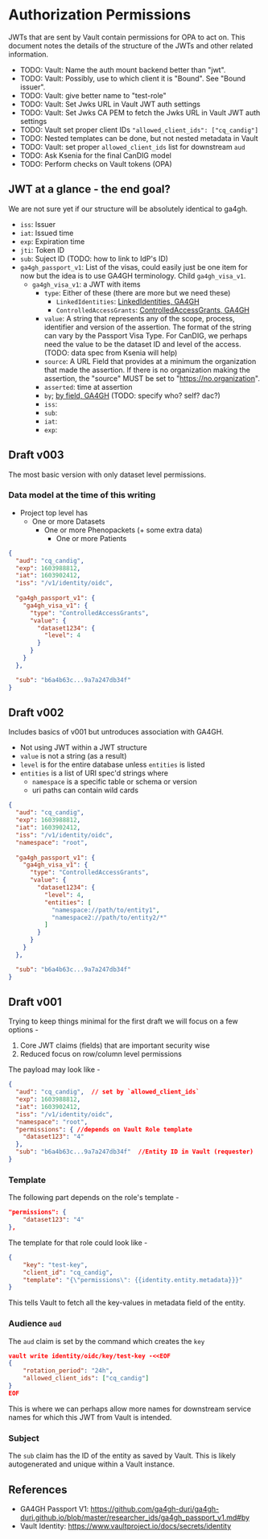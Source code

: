 # Authorization Permissions

JWTs that are sent by Vault contain permissions for OPA to act on. This
document notes the details of the structure of the JWTs and other related
information.

- TODO: Vault: Name the auth mount backend better than "jwt". 
- TODO: Vault: Possibly, use to which client it is "Bound". See "Bound issuer".
- TODO: Vault: give better name to "test-role"
- TODO: Vault: Set Jwks URL in Vault JWT auth settings
- TODO: Vault: Set Jwks CA PEM to fetch the Jwks URL in Vault JWT auth settings
- TODO: Vault set proper client IDs `"allowed_client_ids": ["cq_candig"]`
- TODO: Nested templates can be done, but not nested metadata in Vault
- TODO: Vault: set proper `allowed_client_ids` list for downstream `aud`
- TODO: Ask Ksenia for the final CanDIG model
- TODO: Perform checks on Vault tokens (OPA)

## JWT at a glance - the end goal?

We are not sure yet if our structure will be absolutely identical to ga4gh.

- `iss`: Issuer 
- `iat`: Issued time
- `exp`: Expiration time
- `jti`: Token ID
- `sub`: Suject ID (TODO: how to link to IdP's ID)
- `ga4gh_passport_v1`: List of the visas, could easily just be one item
  for now but the idea is to use GA4GH terminology. Child `ga4gh_visa_v1`.
  - `ga4gh_visa_v1`: a JWT with items
    - `type`: Either of these (there are more but we need these)
      - `LinkedIdentities`: [LinkedIdentities, GA4GH]
      - `ControlledAccessGrants`: [ControlledAccessGrants, GA4GH]
    - `value`: A string that represents any of the scope,
      process, identifier and version of the assertion. The format of
      the string can vary by the Passport Visa Type.
      For CanDIG, we perhaps need the value to be the dataset ID and
      level of the access. (TODO: data spec from Ksenia will help)
    - `source`: A URL Field that provides at a minimum the
      organization that made the assertion. If there is no organization making
      the assertion, the "source" MUST be set to "https://no.organization".
    - `asserted`: time at assertion
    - `by`; [by field, GA4GH] (TODO: specify who? self? dac?)
    - `iss`: 
    - `sub`:
    - `iat`:
    - `exp`:


## Draft v003

The most basic version with only dataset level permissions.

### Data model at the time of this writing

- Project top level has
  - One or more Datasets
    - One or more Phenopackets (+ some extra data)
      - One or more Patients

```json
{
  "aud": "cq_candig",
  "exp": 1603988812,
  "iat": 1603902412,
  "iss": "/v1/identity/oidc",
  
  "ga4gh_passport_v1": {
    "ga4gh_visa_v1": {
      "type": "ControlledAccessGrants",
      "value": {
        "dataset1234": {
          "level": 4
        }
      }
    }
  },

  "sub": "b6a4b63c...9a7a247db34f"
}
```

## Draft v002

Includes basics of v001 but untroduces association with GA4GH.

- Not using JWT within a JWT structure
- `value` is not a string (as a result)
- `level` is for the entire database unless `entities` is listed
- `entities` is a list of URI spec'd strings where
  - `namespace` is a specific table or schema or version
  - uri paths can contain wild cards


```json
{
  "aud": "cq_candig",
  "exp": 1603988812,
  "iat": 1603902412,
  "iss": "/v1/identity/oidc",
  "namespace": "root",
  
  "ga4gh_passport_v1": {
    "ga4gh_visa_v1": {
      "type": "ControlledAccessGrants",
      "value": {
        "dataset1234": {
          "level": 4,
          "entities": [
            "namespace://path/to/entity1",
            "namespace2://path/to/entity2/*"
          ]
        }
      }
    }
  },

  "sub": "b6a4b63c...9a7a247db34f"
}
```

## Draft v001

Trying to keep things minimal for the first draft we will focus on a few
options -

1. Core JWT claims (fields) that are important security wise
2. Reduced focus on row/column level permissions

The payload may look like -

```json
{
  "aud": "cq_candig",  // set by `allowed_client_ids`
  "exp": 1603988812,
  "iat": 1603902412,
  "iss": "/v1/identity/oidc",
  "namespace": "root",
  "permissions": { //depends on Vault Role template
    "dataset123": "4"
  },
  "sub": "b6a4b63c...9a7a247db34f"  //Entity ID in Vault (requester)
}
```

### Template

The following part depends on the role's template -

```json
"permissions": {
    "dataset123": "4"
},
```

The template for that role could look like -

```json
{
    "key": "test-key",
    "client_id": "cq_candig",
    "template": "{\"permissions\": {{identity.entity.metadata}}}"
}
```

This tells Vault to fetch all the key-values in metadata
field of the entity.

### Audience `aud`

The `aud` claim is set by the command which creates the `key`

```json
vault write identity/oidc/key/test-key -<<EOF
{
    "rotation_period": "24h",
    "allowed_client_ids": ["cq_candig"]
}
EOF
```

This is where we can perhaps allow more names for downstream
service names for which this JWT from Vault is intended.

### Subject

The `sub` claim has the ID of the entity as saved by Vault.
This is likely autogenerated and unique within a Vault instance.

## References

- GA4GH Passport V1: https://github.com/ga4gh-duri/ga4gh-duri.github.io/blob/master/researcher_ids/ga4gh_passport_v1.md#by
- Vault Identity: https://www.vaultproject.io/docs/secrets/identity




[LinkedIdentities, GA4GH]: https://github.com/ga4gh-duri/ga4gh-duri.github.io/blob/master/researcher_ids/ga4gh_passport_v1.md#linkedidentities
[ControlledAccessGrants, GA4GH]: https://github.com/ga4gh-duri/ga4gh-duri.github.io/blob/master/researcher_ids/ga4gh_passport_v1.md#controlledaccessgrants
[by field, GA4GH]: https://github.com/ga4gh-duri/ga4gh-duri.github.io/blob/master/researcher_ids/ga4gh_passport_v1.md#by
